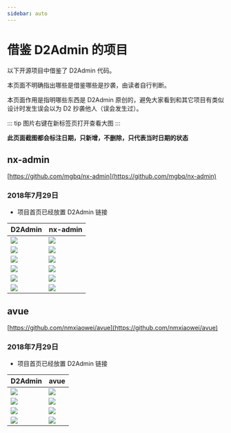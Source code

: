 ```yaml
---
sidebar: auto
---
```


# 借鉴 D2Admin 的项目

以下开源项目中借鉴了 D2Admin 代码。

本页面不明确指出哪些是借鉴哪些是抄袭，由读者自行判断。

本页面作用是指明哪些东西是 D2Admin 原创的，避免大家看到和其它项目有类似设计时发生误会以为 D2 抄袭他人（误会发生过）。

::: tip
图片右键在新标签页打开查看大图
:::

**此页面截图都会标注日期，只新增，不删除，只代表当时日期的状态**

## nx-admin

[https://github.com/mgbq/nx-admin](https://github.com/mgbq/nx-admin)

### 2018年7月29日

* 项目首页已经放置 D2Admin 链接

| D2Admin | nx-admin |
| --- | --- |
| ![](https://qiniucdn.fairyever.com/20180727103812.png) | ![](https://qiniucdn.fairyever.com/20180727103329.png) |
| ![](https://qiniucdn.fairyever.com/20180727103923.png) | ![](https://qiniucdn.fairyever.com/20180727103931.png) |
| ![](https://qiniucdn.fairyever.com/20180727104208.png) | ![](https://qiniucdn.fairyever.com/20180727104213.png) |
| ![](https://qiniucdn.fairyever.com/20180727104225.png) | ![](https://qiniucdn.fairyever.com/20180727104232.png) |
| ![](https://qiniucdn.fairyever.com/20180727104240.png) | ![](https://qiniucdn.fairyever.com/20180727104245.png) |
| ![](https://qiniucdn.fairyever.com/20180729104137.png) | ![](https://qiniucdn.fairyever.com/20180729104152.png) |

## avue

[https://github.com/nmxiaowei/avue](https://github.com/nmxiaowei/avue)

### 2018年7月29日

* 项目首页已经放置 D2Admin 链接

| D2Admin | avue |
| --- | --- |
| ![](https://qiniucdn.fairyever.com/20180729105741.png) | ![](https://qiniucdn.fairyever.com/20180729105748.png) |
| ![](https://qiniucdn.fairyever.com/20180729110207.png) | ![](https://qiniucdn.fairyever.com/20180729110231.png) |
| ![](https://qiniucdn.fairyever.com/20180729105822.png) | ![](https://qiniucdn.fairyever.com/20180729105839.png) |
| ![](https://qiniucdn.fairyever.com/20180729105855.png) | ![](https://qiniucdn.fairyever.com/20180729105908.png) |
